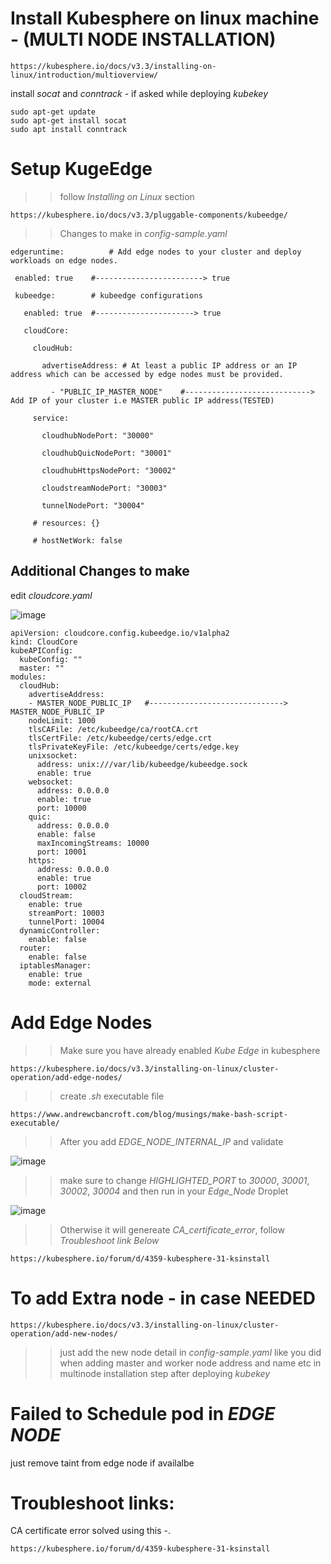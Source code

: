 # Install Kubesphere on linux machine  - (MULTI NODE INSTALLATION)

```
https://kubesphere.io/docs/v3.3/installing-on-linux/introduction/multioverview/
```

install *socat* and *conntrack* - if asked while deploying *kubekey*
```
sudo apt-get update
sudo apt-get install socat
sudo apt install conntrack
```


# Setup KugeEdge

>> follow *Installing on Linux* section
```
https://kubesphere.io/docs/v3.3/pluggable-components/kubeedge/
```

>> Changes to make in *config-sample.yaml*
```
edgeruntime:          # Add edge nodes to your cluster and deploy workloads on edge nodes.

 enabled: true    #------------------------> true

 kubeedge:        # kubeedge configurations

   enabled: true  #----------------------> true 

   cloudCore:

     cloudHub:

       advertiseAddress: # At least a public IP address or an IP address which can be accessed by edge nodes must be provided.

         - "PUBLIC_IP_MASTER_NODE"    #---------------------------->  Add IP of your cluster i.e MASTER public IP address(TESTED)

     service:

       cloudhubNodePort: "30000"

       cloudhubQuicNodePort: "30001"

       cloudhubHttpsNodePort: "30002"

       cloudstreamNodePort: "30003"

       tunnelNodePort: "30004"

     # resources: {}

     # hostNetWork: false

```


## Additional Changes to make
edit *cloudcore.yaml*

![image](https://user-images.githubusercontent.com/85424262/217455931-9734e251-a941-4f06-a8ed-40851f5d85fd.png)

```
apiVersion: cloudcore.config.kubeedge.io/v1alpha2
kind: CloudCore
kubeAPIConfig:
  kubeConfig: ""
  master: ""
modules:
  cloudHub:
    advertiseAddress:
    - MASTER_NODE_PUBLIC_IP   #------------------------------> MASTER_NODE_PUBLIC_IP
    nodeLimit: 1000
    tlsCAFile: /etc/kubeedge/ca/rootCA.crt
    tlsCertFile: /etc/kubeedge/certs/edge.crt
    tlsPrivateKeyFile: /etc/kubeedge/certs/edge.key
    unixsocket:
      address: unix:///var/lib/kubeedge/kubeedge.sock
      enable: true
    websocket:
      address: 0.0.0.0
      enable: true
      port: 10000
    quic:
      address: 0.0.0.0
      enable: false
      maxIncomingStreams: 10000
      port: 10001
    https:
      address: 0.0.0.0
      enable: true
      port: 10002
  cloudStream:
    enable: true
    streamPort: 10003
    tunnelPort: 10004
  dynamicController:
    enable: false
  router:
    enable: false
  iptablesManager:
    enable: true
    mode: external
```







# Add Edge Nodes

>> Make sure you have already enabled *Kube Edge* in kubesphere
```
https://kubesphere.io/docs/v3.3/installing-on-linux/cluster-operation/add-edge-nodes/
```

>> create *.sh* executable file 
```
https://www.andrewcbancroft.com/blog/musings/make-bash-script-executable/
```

>> After you add *EDGE_NODE_INTERNAL_IP* and validate

![image](https://user-images.githubusercontent.com/85424262/217451808-83792777-0fe4-4e7b-82c2-c3562a968c39.png)

>> make sure to change *HIGHLIGHTED_PORT* to *30000*, *30001*, *30002*, *30004* and then run in your *Edge_Node* Droplet

![image](https://user-images.githubusercontent.com/85424262/217451580-f3d9c530-5d4b-4711-8ec2-2d48f563fbda.png)

>> Otherwise it will genereate *CA_certificate_error*, follow *Troubleshoot link Below*
```
https://kubesphere.io/forum/d/4359-kubesphere-31-ksinstall
```







# To add Extra node - in case NEEDED

```
https://kubesphere.io/docs/v3.3/installing-on-linux/cluster-operation/add-new-nodes/
```
>> just add the new node detail in *config-sample.yaml* like you did when adding master and worker node address and name etc in multinode installation step after deploying *kubekey*


# Failed to Schedule pod in *EDGE NODE*
just remove taint from edge node if availalbe


# Troubleshoot links:
CA certificate error solved using this -.
```
https://kubesphere.io/forum/d/4359-kubesphere-31-ksinstall
```
